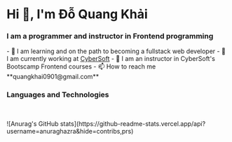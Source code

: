  <h1 align="left">Hi 👋, I'm Đỗ Quang Khải</h1>
  <h3 align="left">I am a programmer and instructor in Frontend programming</h3>
  - 🌱 I am learning and on the path to becoming a fullstack web developer
  <!-- work in company  -->
  - 🌱 I am currently working at <a href="https://cybersoft.edu.vn/">CyberSoft</a>
  - 🌱 I am an instructor in CyberSoft's Bootscamp Frontend courses
  - 📫 How to reach me **quangkhai0901@gmail.com**
  <h3 align="left">Languages and Technologies</h3>
  <p align="left">
    <img src="https://skillicons.dev/icons?i=html,css,js,react,vscode,ts,tailwind,redux,prisma" alt="">
    <img src="https://skillicons.dev/icons?i=postman,ps,nodejs,nextjs,nestjs,mysql,git,express,docker" alt="">
  </p>
  ![Anurag's GitHub stats](https://github-readme-stats.vercel.app/api?username=anuraghazra&hide=contribs,prs)

